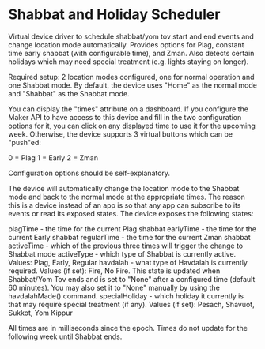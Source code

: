 # Shabbat and Holiday Scheduler
Virtual device driver to schedule shabbat/yom tov start and end events and change location mode automatically.  Provides options for Plag, constant time early shabbat (with configurable time), and Zman.  Also detects certain holidays which may need special treatment (e.g. lights staying on longer).

Required setup: 2 location modes configured, one for normal operation and one Shabbat mode.  By default, the device uses "Home" as the normal mode and "Shabbat" as the Shabbat mode.

You can display the "times" attribute on a dashboard. If you configure the Maker API to have access to this device and fill in the two configuration options for it, you can click on any displayed time to use it for the upcoming week. Otherwise, the device supports 3 virtual buttons which can be "push"ed:

0 = Plag
1 = Early
2 = Zman

Configuration options should be self-explanatory.

The device will automatically change the location mode to the Shabbat mode and back to the normal mode at the appropriate times. The reason this is a device instead of an app is so that any app can subscribe to its events or read its exposed states.  The device exposes the following states:

plagTime - the time for the current Plag shabbat
earlyTime - the time for the current Early shabbat
regularTime - the time for the current Zman shabbat
activeTime - which of the previous three times will trigger the change to Shabbat mode
activeType - which type of Shabbat is currently active. Values: Plag, Early, Regular
havdalah - what type of Havdalah is currently required. Values (if set): Fire, No Fire.  This state is updated when Shabbat/Yom Tov ends and is set to "None" after a configured time (default 60 minutes).  You may also set it to "None" manually by using the havdalahMade() command.
specialHoliday - which holiday it currently is that may require special treatment (if any). Values (if set): Pesach, Shavuot, Sukkot, Yom Kippur

All times are in milliseconds since the epoch. Times do not update for the following week until Shabbat ends.
